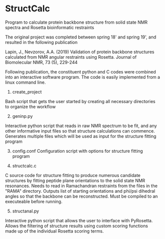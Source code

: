 # StructCalc
Program to calculate protein backbone structure from solid state NMR spectra and Rosetta bioinformatic restraints

The original project was completed between spring 18' and spring 19', and resulted in the following publication

Lapin, J., Nevzorov, A.A. (2019) Validation of protein backbone structures calculated from NMR angular restraints using Rosetta. Journal of Biomolecular NMR, 73 (5), 229-244

Following publication, the constituent python and C codes were combined into an interactive software program. The code is easily implemented from a linux command line.

1. create_project

Bash script that gets the user started by creating all necessary directories to organize the workflow

2. geninp.py

Interactive python script that reads in raw NMR spectrum to be fit, and any other informative input files so that structure calculations can commence.
Generates multiple files which will be used as input for the structure fitting program

3. config.conf
Configuration script with options for structure fitting program

4. structcalc.c

C source code for structure fitting to produce numerous candidate structures by fitting peptide plane orientations to the solid state NMR resonances.
Needs to read in Ramachandran restraints from the files in the "RAMA" directory. Outputs list of starting orientations and phi/psi dihedral angles
so that the backbone can be reconstructed. Must be compiled to an executeable before running.

5. structanal.py

Interactive python script that allows the user to interface with PyRosetta. Allows the filtering of structure results using custom scoring functions
made up of the individual Rosetta scoring terms.
